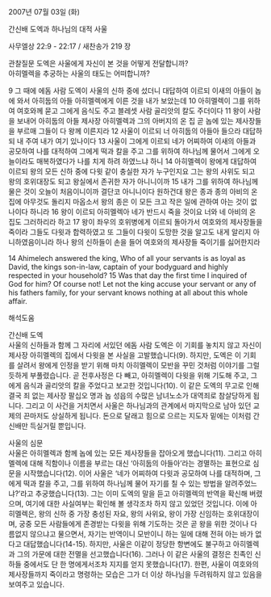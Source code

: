 2007년 07월 03일 (화)

간신배 도엑과 하나님의 대적 사울



사무엘상 22:9 - 22:17 / 새찬송가 219 장


관찰질문
도엑은 사울에게 자신이 본 것을 어떻게 전달합니까?  
아히멜렉을 추궁하는 사울의 태도는 어떠합니까? 

9 그 때에 에돔 사람 도엑이 사울의 신하 중에 섰더니 대답하여 이르되 이새의 아들이 놉에 와서 아히둡의 아들 아히멜렉에게 이른 것을 내가 보았는데 10 아히멜렉이 그를 위하여 여호와께 묻고 그에게 음식도 주고 블레셋 사람 골리앗의 칼도 주더이다 11 왕이 사람을 보내어 아히둡의 아들 제사장 아히멜렉과 그의 아버지의 온 집 곧 놉에 있는 제사장들을 부르매 그들이 다 왕께 이른지라 12 사울이 이르되 너 아히둡의 아들아 들으라 대답하되 내 주여 내가 여기 있나이다 13 사울이 그에게 이르되 네가 어찌하여 이새의 아들과 공모하여 나를 대적하여 그에게 떡과 칼을 주고 그를 위하여 하나님께 물어서 그에게 오늘이라도 매복하였다가 나를 치게 하려 하였느냐 하니 14 아히멜렉이 왕에게 대답하여 이르되 왕의 모든 신하 중에 다윗 같이 충실한 자가 누구인지요 그는 왕의 사위도 되고 왕의 호위대장도 되고 왕실에서 존귀한 자가 아니니이까 15 내가 그를 위하여 하나님께 물은 것이 오늘이 처음이니이까 결단코 아니니이다 원하건대 왕은 종과 종의 아비의 온 집에 아무것도 돌리지 마옵소서 왕의 종은 이 모든 크고 작은 일에 관하여 아는 것이 없나이다 하니라 16 왕이 이르되 아히멜렉아 네가 반드시 죽을 것이요 너와 네 아비의 온 집도 그러하리라 하고 17 왕이 좌우의 호위병에게 이르되 돌아가서 여호와의 제사장들을 죽이라 그들도 다윗과 합력하였고 또 그들이 다윗이 도망한 것을 알고도 내게 알리지 아니하였음이니라 하나 왕의 신하들이 손을 들어 여호와의 제사장들 죽이기를 싫어한지라 

14 Ahimelech answered the king, Who of all your servants is as loyal as David, the kings son-in-law, captain of your bodyguard and highly respected in your household? 15 Was that day the first time I inquired of God for him? Of course not! Let not the king accuse your servant or any of his fathers family, for your servant knows nothing at all about this whole affair.

해석도움





간신배 도엑  
사울의 신하들과 함께 그 자리에 서있던 에돔 사람 도엑은 이 기회를 놓치지 않고 자신이 제사장 아히멜렉의 집에서 다윗을 본 사실을 고발했습니다(9). 하지만, 도엑은 이 기회를 살려서 왕에게 인정을 받기 위해 마치 아히멜렉이 모반을 꾸민 것처럼 이야기를 그럴듯하게 부풀렸습니다. 곧 전후사정은 다 빼고, 아히멜렉이 다윗을 위해 기도해 주고, 그에게 음식과 골리앗의 칼을 주었다고 보고한 것입니다(10). 이 같은 도엑의 무고로 인해 결국 죄 없는 제사장 팔십오 명과 놉 성읍의 수많은 남녀노소가 대역죄로 참살당하게 됩니다. 그리고 이 사건을 거치면서 사울은 하나님과의 관계에서 마지막으로 남아 있던 교제의 끈마저도 상실하게 됩니다. 돈으로 달래고 힘으로 으르는 지도자 밑에는 이처럼 간신배만 득실거릴 뿐입니다.   

사울의 심문  
사울은 아히멜렉과 함께 놉에 있는 모든 제사장들을 잡아오게 했습니다(11). 그리고 아히멜렉에 대해 직함이나 이름을 부르는 대신 ‘아히둡의 아들아’라는 경멸하는 표현으로 심문을 시작했습니다(12). 이어 사울은 ‘네가 어찌하여 다윗과 공모하여 나를 대적하며, 그에게 떡과 칼을 주고, 그를 위하여 하나님께 물어 자기를 칠 수 있는 방법을 알려주었느냐?’라고 추궁했습니다(13). 그는 이미 도엑의 말을 듣고 아히멜렉의 반역을 확신해 버렸으며, 여기에 대한 사실여부는 확인해 볼 생각조차 하지 않고 있었던 것입니다. 이에 아히멜렉은, 왕의 신하 중 가장 충성된 자요, 왕의 사위요, 왕이 가장 신임하는 호위대장이며, 궁중 모든 사람들에게 존경받는 다윗을 위해 기도하는 것은 곧 왕을 위한 것이나 다름없지 않으냐고 물으면서, 자기는 반역이니 모반이니 하는 일에 대해 전혀 아는 바가 없다고 대답했습니다(14-15). 하지만, 사울은 이같이 정당한 항변에도 불구하고 아히멜렉과 그의 가문에 대한 전멸을 선고했습니다(16). 그러나 이 같은 사울의 결정은 친족인 신하들 중에서도 단 한 명에게서조차 지지를 얻지 못했습니다(17). 한편, 사울이 여호와의 제사장들까지 죽이라고 명령하는 모습은 그가 더 이상 하나님을 두려워하지 않고 있음을 보여주고 있습니다.